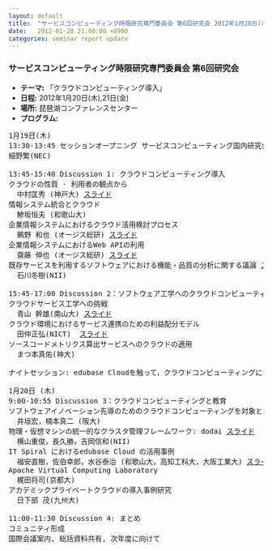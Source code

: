 ```yaml
---
layout: default
title:  "サービスコンピューティング時限研究専門委員会 第6回研究会 2012年1月20日(木),21日(金)"
date:   2012-01-20 21:00:00 +0900
categories: seminar report update
---
```


### サービスコンピューティング時限研究専門委員会 第6回研究会
- __テーマ:__ 「クラウドコンピューティング導入」
- __日程:__ 2012年1月20日(木),21日(金)
- __場所:__ 琵琶湖コンファレンスセンター
- __プログラム:__


<pre>
1月19日(木) 
13:30-13:45 セッションオープニング サービスコンピューティング国内研究会常設にむけて
細野繁(NEC)

13:45-15:40 Discussion 1: クラウドコンピューティング導入
クラウドの性質 - 利用者の観点から
  中村匡秀 (神戸大) <a href="/assets/file/20120119/nakamura_talk20120119.pdf">スライド</a>
情報システム統合とクラウド
  鯵坂恒夫 (和歌山大)
企業情報システムにおけるクラウド活用検討プロセス
  鵜野 和也 (オージス総研) <a href="/assets/file/20120119/uno_talk20120119.pdf">スライド</a>
企業情報システムにおけるWeb APIの利用
  齋藤 伸也 (オージス総研) <a href="/assets/file/20120119/saito_talk20120119.pdf">スライド</a>
既存サービスを利用するソフトウェアにおける機能・品質の分析に関する議論 <a href="/assets/file/20120119/ishikawa_talk20120119.pdf">スライド</a>
  石川冬樹(NII)

15:45-17:00 Discussion 2：ソフトウェア工学へのクラウドコンピューティング適用
クラウドサービス工学への挑戦
  青山 幹雄(南山大) <a href="/assets/file/20120119/aoyama_talk20120119.pdf">スライド</a>
クラウド環境におけるサービス連携のための利益配分モデル
  田仲正弘(NICT)  <a href="/assets/file/20120119/mtnk_talk20120119.pdf">スライド</a>
ソースコードメトリクス算出サービスへのクラウドの適用
  まつ本真佑(神大)

ナイトセッション: edubase Cloudを触って，クラウドコンピューティングについて大いに語ろう！

1月20日 (木) 
9:00-10:55 Discussion 3：クラウドコンピューティングと教育
ソフトウェアイノベーション先導のためのクラウドコンピューティングを対象とした教育プログラムの検討
  井垣宏，楠本真二 (阪大)
物理・仮想マシンの統一的なクラスタ管理フレームワーク: dodai <a href="/assets/file/20120119/yokoyama_talk20120119.pdf">スライド</a>
  横山重俊，長久勝，吉岡信和(NII)
IT Spiral におけるedubase Cloud の活用事例
  福安直樹，佐伯幸郎，水谷泰治 (和歌山大，高知工科大，大阪工業大) <a href="/assets/file/20120119/saiki_talk20120119.pdf">スライド</a>
Apache Virtual Computing Laboratory
  梶田将司(京都大)
アカデミックプライベートクラウドの導入事例研究
  日下部 茂(九州大)

11:00-11:30 Discussion 4: まとめ
コミュニティ形成
国際会議案内, 総括資料共有, 次年度に向けて
</pre>

